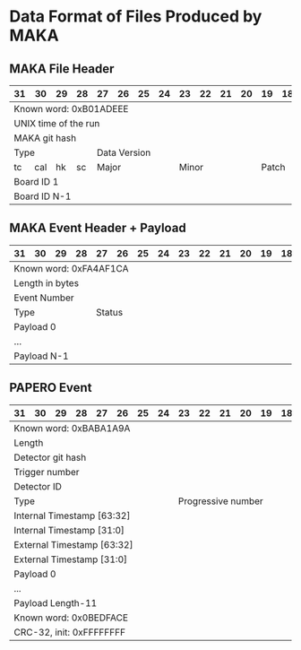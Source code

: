 # Data Format of Files Produced by MAKA

## MAKA File Header

<table class="tg">
<thead>
  <tr>
    <th class="tg-vxga">31</th>
    <th class="tg-vxga">30</th>
    <th class="tg-vxga">29</th>
    <th class="tg-vxga">28</th>
    <th class="tg-vxga">27</th>
    <th class="tg-vxga">26</th>
    <th class="tg-vxga">25</th>
    <th class="tg-vxga">24</th>
    <th class="tg-vxga">23</th>
    <th class="tg-vxga">22</th>
    <th class="tg-vxga">21</th>
    <th class="tg-vxga">20</th>
    <th class="tg-vxga">19</th>
    <th class="tg-vxga">18</th>
    <th class="tg-vxga">17</th>
    <th class="tg-vxga">16</th>
    <th class="tg-vxga">15</th>
    <th class="tg-vxga">14</th>
    <th class="tg-vxga">13</th>
    <th class="tg-vxga">12</th>
    <th class="tg-vxga">11</th>
    <th class="tg-vxga">10</th>
    <th class="tg-vxga">9</th>
    <th class="tg-vxga">8</th>
    <th class="tg-vxga">7</th>
    <th class="tg-vxga">6</th>
    <th class="tg-vxga">5</th>
    <th class="tg-vxga">4</th>
    <th class="tg-vxga">3</th>
    <th class="tg-vxga">2</th>
    <th class="tg-vxga">1</th>
    <th class="tg-vxga">0</th>
  </tr>
</thead>
<tbody>
  <tr>
    <td class="tg-h47o" colspan="32">Known word:   0xB01ADEEE</td>
  </tr>
  <tr>
    <td class="tg-h47o" colspan="32">UNIX time of the run</td>
  </tr>
  <tr>
    <td class="tg-h47o" colspan="32">MAKA git hash</td>
  </tr>
  <tr>
    <td class="tg-h47o" colspan="4">Type</td>
    <td class="tg-h47o" colspan="12">Data Version</td>
    <td class="tg-h47o" colspan="16" rowspan="2">Boards connected</td>
  </tr>
  <tr>
    <td class="tg-h47o">tc</td>
    <td class="tg-h47o">cal</td>
    <td class="tg-h47o">hk</td>
    <td class="tg-h47o">sc</td>
    <td class="tg-h47o" colspan="4">Major</td>
    <td class="tg-h47o" colspan="4">Minor</td>
    <td class="tg-h47o" colspan="4">Patch</td>
  </tr>
  <tr>
    <td class="tg-h47o" colspan="16">Board ID 1</td>
    <td class="tg-h47o" colspan="16">Board ID 0</td>
  </tr>
  <tr>
    <td class="tg-h47o" colspan="16">Board ID N-1</td>
    <td class="tg-h47o" colspan="16">…</td>
  </tr>
</tbody>
</table>

## MAKA Event Header + Payload

<table class="tg">
<thead>
  <tr>
    <th class="tg-vxga">31</th>
    <th class="tg-vxga">30</th>
    <th class="tg-vxga">29</th>
    <th class="tg-vxga">28</th>
    <th class="tg-vxga">27</th>
    <th class="tg-vxga">26</th>
    <th class="tg-vxga">25</th>
    <th class="tg-vxga">24</th>
    <th class="tg-vxga">23</th>
    <th class="tg-vxga">22</th>
    <th class="tg-vxga">21</th>
    <th class="tg-vxga">20</th>
    <th class="tg-vxga">19</th>
    <th class="tg-vxga">18</th>
    <th class="tg-vxga">17</th>
    <th class="tg-vxga">16</th>
    <th class="tg-vxga">15</th>
    <th class="tg-vxga">14</th>
    <th class="tg-vxga">13</th>
    <th class="tg-vxga">12</th>
    <th class="tg-vxga">11</th>
    <th class="tg-vxga">10</th>
    <th class="tg-vxga">9</th>
    <th class="tg-vxga">8</th>
    <th class="tg-vxga">7</th>
    <th class="tg-vxga">6</th>
    <th class="tg-vxga">5</th>
    <th class="tg-vxga">4</th>
    <th class="tg-vxga">3</th>
    <th class="tg-vxga">2</th>
    <th class="tg-vxga">1</th>
    <th class="tg-vxga">0</th>
  </tr>
</thead>
<tbody>
  <tr>
    <td class="tg-h47o" colspan="32">Known word:   0xFA4AF1CA</td>
  </tr>
  <tr>
    <td class="tg-h47o" colspan="32">Length in bytes</td>
  </tr>
  <tr>
    <td class="tg-h47o" colspan="32">Event Number</td>
  </tr>
  <tr>
    <td class="tg-h47o" colspan="4">Type</td>
    <td class="tg-h47o" colspan="12">Status</td>
    <td class="tg-h47o" colspan="16">Boards in the event</td>
  </tr>
  <tr>
    <td class="tg-vhtn" colspan="32">Payload 0</td>
  </tr>
  <tr>
    <td class="tg-vhtn" colspan="32">…</td>
  </tr>
  <tr>
    <td class="tg-vhtn" colspan="32">Payload N-1</td>
  </tr>
</tbody>
</table>

## PAPERO Event

<table class="tg">
<thead>
  <tr>
    <th class="tg-nrix">31</th>
    <th class="tg-vxga">30</th>
    <th class="tg-vxga">29</th>
    <th class="tg-vxga">28</th>
    <th class="tg-vxga">27</th>
    <th class="tg-vxga">26</th>
    <th class="tg-vxga">25</th>
    <th class="tg-vxga">24</th>
    <th class="tg-vxga">23</th>
    <th class="tg-vxga">22</th>
    <th class="tg-vxga">21</th>
    <th class="tg-vxga">20</th>
    <th class="tg-vxga">19</th>
    <th class="tg-vxga">18</th>
    <th class="tg-vxga">17</th>
    <th class="tg-vxga">16</th>
    <th class="tg-vxga">15</th>
    <th class="tg-vxga">14</th>
    <th class="tg-vxga">13</th>
    <th class="tg-vxga">12</th>
    <th class="tg-vxga">11</th>
    <th class="tg-vxga">10</th>
    <th class="tg-vxga">9</th>
    <th class="tg-vxga">8</th>
    <th class="tg-vxga">7</th>
    <th class="tg-vxga">6</th>
    <th class="tg-vxga">5</th>
    <th class="tg-vxga">4</th>
    <th class="tg-vxga">3</th>
    <th class="tg-vxga">2</th>
    <th class="tg-vxga">1</th>
    <th class="tg-vxga">0</th>
  </tr>
</thead>
<tbody>
  <tr>
    <td class="tg-3ygc" colspan="32">Known word:   0xBABA1A9A</td>
  </tr>
  <tr>
    <td class="tg-3ygc" colspan="32">Length</td>
  </tr>
  <tr>
    <td class="tg-3ygc" colspan="32">Detector git hash</td>
  </tr>
  <tr>
    <td class="tg-3ygc" colspan="32">Trigger number</td>
  </tr>
  <tr>
    <td class="tg-3ygc" colspan="16">Detector ID</td>
    <td class="tg-3ygc" colspan="16" rowspan="2">Trigger ID</td>
  </tr>
  <tr>
    <td class="tg-3ygc" colspan="8">Type</td>
    <td class="tg-3ygc" colspan="8">Progressive number</td>
  </tr>
  <tr>
    <td class="tg-3ygc" colspan="32">Internal Timestamp [63:32]</td>
  </tr>
  <tr>
    <td class="tg-3ygc" colspan="32">Internal Timestamp [31:0]</td>
  </tr>
  <tr>
    <td class="tg-3ygc" colspan="32">External Timestamp [63:32]</td>
  </tr>
  <tr>
    <td class="tg-3ygc" colspan="32">External Timestamp [31:0]</td>
  </tr>
  <tr>
    <td class="tg-vxga" colspan="32">Payload 0</td>
  </tr>
  <tr>
    <td class="tg-vxga" colspan="32">...</td>
  </tr>
  <tr>
    <td class="tg-vxga" colspan="32">Payload Length-11</td>
  </tr>
  <tr>
    <td class="tg-i93t" colspan="32">Known word: 0x0BEDFACE</td>
  </tr>
  <tr>
    <td class="tg-i93t" colspan="32">CRC-32, init: 0xFFFFFFFF</td>
  </tr>
</tbody>
</table>
